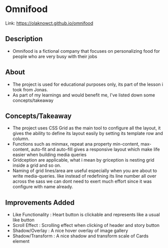# Omnifood

Link: https://olaknowct.github.io/omnifood

## Description

- Omnifood is a fictional company that focuses on personalizing food for people who are very busy with their jobs

## About

- The project is used for educational purposes only, its part of the lesson i took from Jonas.
- As part of my learnings and would benefit me, I've listed down some concepts/takeaway

## Concepts/Takeaway

- The project uses CSS Grid as the main tool to configure all the layout, it gives the ability to define its layout easily by setting its template row and column.
- Functions such as minmax, repeat ana property min-content, max-content, auto-fit and auto-fill gives a responsive layout which make life easier when building media queries
- Gridception are applicable, what i mean by griception is nesting grid inside a grid and so on.
- Naming of grid lines/area are useful especially when you are about to write media-queries. like instead of redefining its line number all over across the sass we can dont need to exert much effort since it was configure with name already.

## Improvements Added
- Like Functionality : Heart button is clickable and represents like a usual like button 
- Scroll Effect : Scrolling effect when clicking of header and story button
- Shadow/Overlay : A nice hover overlay of image gallery
- Shadow/Transform : A nice shadow and transform scale of Cards element
